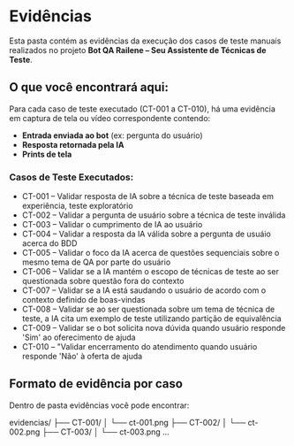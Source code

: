 # Evidências
Esta pasta contém as evidências da execução dos casos de teste manuais realizados no projeto **Bot QA Railene – Seu Assistente de Técnicas de Teste**.

## O que você encontrará aqui:

Para cada caso de teste executado (CT-001 a CT-010), há uma evidência em captura de tela ou vídeo correspondente contendo:

- **Entrada enviada ao bot** (ex: pergunta do usuário)
- **Resposta retornada pela IA**
- **Prints de tela**

### Casos de Teste Executados:

- CT-001 – Validar resposta de IA sobre a técnica de teste baseada em experiência, teste exploratório
- CT-002 – Validar a pergunta de usuário sobre a técnica de teste inválida
- CT-003 – Validar o cumprimento de IA ao usuário
- CT-004 – Validar a resposta da IA válida sobre a pergunta de usuáio acerca do BDD
- CT-005 – Validar o foco da IA acerca de  questões sequenciais sobre o mesmo tema de QA por parte do usuário
- CT-006 – Validar se a IA mantém o escopo de técnicas de teste ao ser questionada
sobre questão fora do contexto
- CT-007 – Validar se a IA está saudando o usuário de acordo com o contexto definido de
boas-vindas
- CT-008 – Validar se ao ser questionada sobre um tema de técnica de teste, a IA cita um exemplo de teste utilizando partição de equivalência
- CT-009 – Validar se o bot solicita nova dúvida quando usuário responde 'Sim'
ao oferecimento de ajuda
- CT-010 – "Validar encerramento do atendimento quando usuário responde 'Não' à oferta de ajuda

## Formato de evidência por caso

Dentro de pasta evidências você pode encontrar:

evidencias/
├── CT-001/
│   └── ct-001.png
├── CT-002/
│   └── ct-002.png
├── CT-003/
│   └── ct-003.png
...
